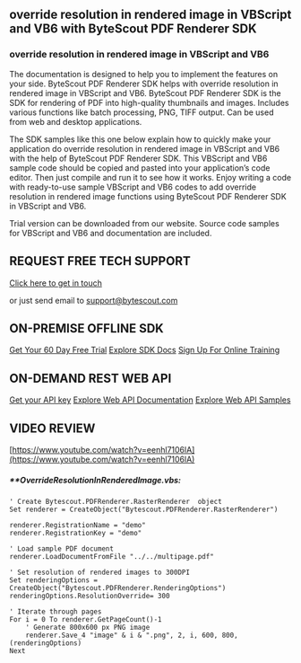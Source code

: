 ## override resolution in rendered image in VBScript and VB6 with ByteScout PDF Renderer SDK

### override resolution in rendered image in VBScript and VB6

The documentation is designed to help you to implement the features on your side. ByteScout PDF Renderer SDK helps with override resolution in rendered image in VBScript and VB6. ByteScout PDF Renderer SDK is the SDK for rendering of PDF into high-quality thumbnails and images. Includes various functions like batch processing, PNG, TIFF output. Can be used from web and desktop applications.

The SDK samples like this one below explain how to quickly make your application do override resolution in rendered image in VBScript and VB6 with the help of ByteScout PDF Renderer SDK. This VBScript and VB6 sample code should be copied and pasted into your application’s code editor. Then just compile and run it to see how it works. Enjoy writing a code with ready-to-use sample VBScript and VB6 codes to add override resolution in rendered image functions using ByteScout PDF Renderer SDK in VBScript and VB6.

Trial version can be downloaded from our website. Source code samples for VBScript and VB6 and documentation are included.

## REQUEST FREE TECH SUPPORT

[Click here to get in touch](https://bytescout.zendesk.com/hc/en-us/requests/new?subject=ByteScout%20PDF%20Renderer%20SDK%20Question)

or just send email to [support@bytescout.com](mailto:support@bytescout.com?subject=ByteScout%20PDF%20Renderer%20SDK%20Question) 

## ON-PREMISE OFFLINE SDK 

[Get Your 60 Day Free Trial](https://bytescout.com/download/web-installer?utm_source=github-readme)
[Explore SDK Docs](https://bytescout.com/documentation/index.html?utm_source=github-readme)
[Sign Up For Online Training](https://academy.bytescout.com/)


## ON-DEMAND REST WEB API

[Get your API key](https://pdf.co/documentation/api?utm_source=github-readme)
[Explore Web API Documentation](https://pdf.co/documentation/api?utm_source=github-readme)
[Explore Web API Samples](https://github.com/bytescout/ByteScout-SDK-SourceCode/tree/master/PDF.co%20Web%20API)

## VIDEO REVIEW

[https://www.youtube.com/watch?v=eenhl7106lA](https://www.youtube.com/watch?v=eenhl7106lA)




<!-- code block begin -->

##### ****OverrideResolutionInRenderedImage.vbs:**
    
```
' Create Bytescout.PDFRenderer.RasterRenderer  object
Set renderer = CreateObject("Bytescout.PDFRenderer.RasterRenderer")

renderer.RegistrationName = "demo"
renderer.RegistrationKey = "demo"

' Load sample PDF document
renderer.LoadDocumentFromFile "../../multipage.pdf"

' Set resolution of rendered images to 300DPI
Set renderingOptions = CreateObject("Bytescout.PDFRenderer.RenderingOptions")
renderingOptions.ResolutionOverride= 300

' Iterate through pages
For i = 0 To renderer.GetPageCount()-1
    ' Generate 800x600 px PNG image
    renderer.Save_4 "image" & i & ".png", 2, i, 600, 800, (renderingOptions)
Next


```

<!-- code block end -->
